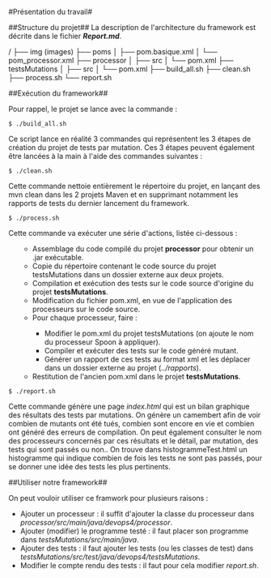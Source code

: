 #Présentation du travail#

##Structure du projet##
La description de l'architecture du framework est décrite dans le fichier <i><b>Report.md</b></i>.

/
├── img (images)
├── poms
│   ├── pom.basique.xml
│   └── pom_processor.xml
├── processor
│   ├── src
│   └── pom.xml
├── testsMutations
│   ├── src
│   └── pom.xml
├── build_all.sh
├── clean.sh
├── process.sh
└── report.sh

##Exécution du framework##

Pour rappel, le projet se lance avec la commande :

    $ ./build_all.sh
Ce script lance en réalité 3 commandes qui représentent les 3 étapes de création du projet de tests par mutation. Ces 3 étapes peuvent également être lancées à la main à l'aide des commandes suivantes :

    $ ./clean.sh
Cette commande nettoie entièrement le répertoire du projet, en lançant des mvn clean dans les 2 projets Maven et en supprimant notamment les rapports de tests du dernier lancement du framework.

    $ ./process.sh
Cette commande va exécuter une série d'actions, listée ci-dessous :
<ul>
  <ul>
    <li>Assemblage du code compilé du projet <b>processor</b> pour obtenir un .jar exécutable.</li>
    <li>Copie du répertoire contenant le code source du projet testsMutations dans un dossier externe aux deux projets.</li>
    <li>Compilation et exécution des tests sur le code source d'origine du projet <b>testsMutations</b>.</li>
    <li>Modification du fichier pom.xml, en vue de l'application des processeurs sur le code source.</li>
    <li>Pour chaque processeur, faire :</li>
    <ul>
        <li>Modifier le pom.xml du projet testsMutations (on ajoute le nom du processeur Spoon à appliquer).</li>
        <li>Compiler et exécuter des tests sur le code généré mutant.</li>
        <li>Générer un rapport de ces tests au format xml et les déplacer dans un dossier externe au projet (<i>../rapports</i>).</li>
    </ul>
    <li>Restitution de l'ancien pom.xml dans le projet <b>testsMutations</b>.</li>
  </ul>
</ul>

    $ ./report.sh
Cette commande génère une page <i>index.html</i> qui est un bilan graphique des résultats des tests par mutations.
On génère un camembert afin de voir combien de mutants ont été tués, combien sont encore en vie et combien ont généré des erreurs de compilation.
On peut également consulter le nom des processeurs concernés par ces résultats et le détail, par mutation, des tests qui sont passés ou non..
On trouve dans histogrammeTest.html un histogramme qui indique combien de fois les tests ne sont pas passés, pour se donner une idée des tests les plus pertinents.


##Utiliser notre framework##

On peut vouloir utiliser ce framwork pour plusieurs raisons :
<ul>
<li>Ajouter un processeur : il suffit d'ajouter la classe du processeur dans <i>processor/src/main/java/devops4/processor</i>.</li>
<li>Ajouter (modifier) le programme testé : il faut placer son programme dans <i>testsMutations/src/main/java</i>.</li>
<li>Ajouter des tests : il faut ajouter les tests (ou les classes de test) dans <i>testsMutations/src/test/java/devops4/testsMutations</i>.</li>
<li>Modifier le compte rendu des tests : il faut pour cela modifier <i>report.sh</i>.
</ul>

